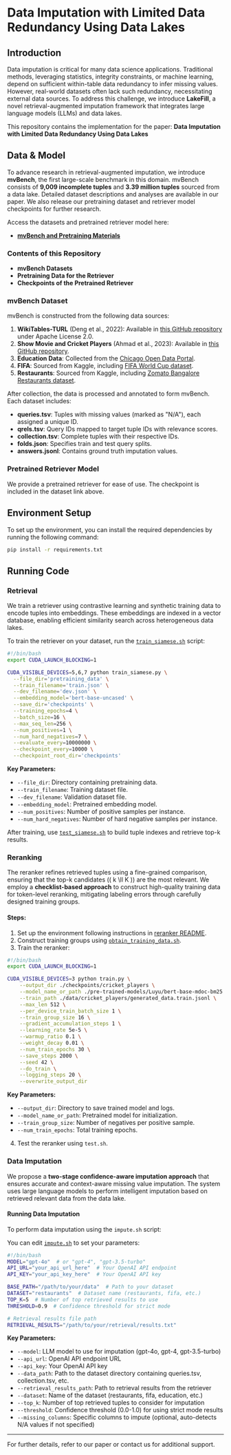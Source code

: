 
# Data Imputation with Limited Data Redundancy Using Data Lakes

## Introduction
Data imputation is critical for many data science applications. Traditional methods, leveraging statistics, integrity constraints, or machine learning, depend on sufficient within-table data redundancy to infer missing values. However, real-world datasets often lack such redundancy, necessitating external data sources. To address this challenge, we introduce **LakeFill**, a novel retrieval-augmented imputation framework that integrates large language models (LLMs) and data lakes.

This repository contains the implementation for the paper:
**Data Imputation with Limited Data Redundancy Using Data Lakes**

## Data & Model
To advance research in retrieval-augmented imputation, we introduce **mvBench**, the first large-scale benchmark in this domain. mvBench consists of **9,009 incomplete tuples** and **3.39 million tuples** sourced from a data lake. Detailed dataset descriptions and analyses are available in our paper. We also release our pretraining dataset and retriever model checkpoints for further research.

Access the datasets and pretrained retriever model here:
- [**mvBench and Pretraining Materials**](https://hkustgz-my.sharepoint.com/:f:/g/personal/cyang662_connect_hkust-gz_edu_cn/En4KpS23e6RGmYNAO_h-MVEBPA-tKEHkVzs8dZzxmu5iMw?e=PdZpm9)

### Contents of this Repository
- **mvBench Datasets**
- **Pretraining Data for the Retriever**
- **Checkpoints of the Pretrained Retriever**

### mvBench Dataset
mvBench is constructed from the following data sources:
1. **WikiTables-TURL** (Deng et al., 2022): Available in [this GitHub repository](https://github.com/sunlab-osu/TURL/tree/release_ongoing) under Apache License 2.0.
2. **Show Movie and Cricket Players** (Ahmad et al., 2023): Available in [this GitHub repository](https://github.com/qcri/RetClean).
3. **Education Data**: Collected from the [Chicago Open Data Portal](https://data.cityofchicago.org/).
4. **FIFA**: Sourced from Kaggle, including [FIFA World Cup dataset](https://www.kaggle.com/abecklas/fifa-world-cup).
5. **Restaurants**: Sourced from Kaggle, including [Zomato Bangalore Restaurants dataset](https://www.kaggle.com/datasets/himanshupoddar/zomato-bangalore-restaurants).


After collection, the data is processed and annotated to form mvBench. Each dataset includes:
- **queries.tsv**: Tuples with missing values (marked as "N/A"), each assigned a unique ID.
- **qrels.tsv**: Query IDs mapped to target tuple IDs with relevance scores.
- **collection.tsv**: Complete tuples with their respective IDs.
- **folds.json**: Specifies train and test query splits.
- **answers.jsonl**: Contains ground truth imputation values.

### Pretrained Retriever Model
We provide a pretrained retriever for ease of use. The checkpoint is included in the dataset link above.

## Environment Setup
To set up the environment, you can install the required dependencies by running the following command:
```bash
pip install -r requirements.txt
```

## Running Code
### Retrieval
We train a retriever using contrastive learning and synthetic training data to encode tuples into embeddings. These embeddings are indexed in a vector database, enabling efficient similarity search across heterogeneous data lakes.

To train the retriever on your dataset, run the [`train_siamese.sh`](./retriever/train_siamese.sh) script:

```bash
#!/bin/bash
export CUDA_LAUNCH_BLOCKING=1

CUDA_VISIBLE_DEVICES=5,6,7 python train_siamese.py \
  --file_dir='pretraining_data' \
  --train_filename='train.json' \
  --dev_filename='dev.json' \
  --embedding_model='bert-base-uncased' \
  --save_dir='checkpoints' \
  --training_epochs=4 \
  --batch_size=16 \
  --max_seq_len=256 \
  --num_positives=1 \
  --num_hard_negatives=7 \
  --evaluate_every=10000000 \
  --checkpoint_every=10000 \
  --checkpoint_root_dir='checkpoints'
```

**Key Parameters:**
- `--file_dir`: Directory containing pretraining data.
- `--train_filename`: Training dataset file.
- `--dev_filename`: Validation dataset file.
- `--embedding_model`: Pretrained embedding model.
- `--num_positives`: Number of positive samples per instance.
- `--num_hard_negatives`: Number of hard negative samples per instance.

After training, use [`test_siamese.sh`](./retriever/test_siamese.sh) to build tuple indexes and retrieve top-k results.

### Reranking
The reranker refines retrieved tuples using a fine-grained comparison, ensuring that the top-k candidates (\( k \ll K \)) are the most relevant. We employ a **checklist-based approach** to construct high-quality training data for token-level reranking, mitigating labeling errors through carefully designed training groups.

#### Steps:
1. Set up the environment following instructions in [reranker README](reranking/reranker/readme.md).
2. Construct training groups using [`obtain_training_data.sh`](reranking/annotation/obtain_training_data.sh).
3. Train the reranker:

```bash
#!/bin/bash
export CUDA_LAUNCH_BLOCKING=1

CUDA_VISIBLE_DEVICES=3 python train.py \
    --output_dir ./checkpoints/cricket_players \
    --model_name_or_path ./pre-trained-models/Luyu/bert-base-mdoc-bm25 \
    --train_path ./data/cricket_players/generated_data.train.jsonl \
    --max_len 512 \
    --per_device_train_batch_size 1 \
    --train_group_size 16 \
    --gradient_accumulation_steps 1 \
    --learning_rate 5e-5 \
    --warmup_ratio 0.1 \
    --weight_decay 0.01 \
    --num_train_epochs 30 \
    --save_steps 2000 \
    --seed 42 \
    --do_train \
    --logging_steps 20 \
    --overwrite_output_dir
```

**Key Parameters:**
- `--output_dir`: Directory to save trained model and logs.
- `--model_name_or_path`: Pretrained model for initialization.
- `--train_group_size`: Number of negatives per positive sample.
- `--num_train_epochs`: Total training epochs.

4. Test the reranker using `test.sh`.

### Data Imputation
We propose a **two-stage confidence-aware imputation approach** that ensures accurate and context-aware missing value imputation. The system uses large language models to perform intelligent imputation based on retrieved relevant data from the data lake.

#### Running Data Imputation
To perform data imputation using the `impute.sh` script:

You can edit [`impute.sh`](./imputation/impute.sh) to set your parameters:
```bash
#!/bin/bash
MODEL="gpt-4o"  # or "gpt-4", "gpt-3.5-turbo"
API_URL="your_api_url_here"  # Your OpenAI API endpoint
API_KEY="your_api_key_here"  # Your OpenAI API key

BASE_PATH="/path/to/your/data"  # Path to your dataset
DATASET="restaurants"  # Dataset name (restaurants, fifa, etc.)
TOP_K=5  # Number of top retrieved results to use
THRESHOLD=0.9  # Confidence threshold for strict mode

# Retrieval results file path
RETRIEVAL_RESULTS="/path/to/your/retrieval/results.txt"
```

**Key Parameters:**
- `--model`: LLM model to use for imputation (gpt-4o, gpt-4, gpt-3.5-turbo)
- `--api_url`: OpenAI API endpoint URL
- `--api_key`: Your OpenAI API key
- `--data_path`: Path to the dataset directory containing queries.tsv, collection.tsv, etc.
- `--retrieval_results_path`: Path to retrieval results from the retriever
- `--dataset`: Name of the dataset (restaurants, fifa, education, etc.)
- `--top_k`: Number of top retrieved tuples to consider for imputation
- `--threshold`: Confidence threshold (0.0-1.0) for using strict mode results
- `--missing_columns`: Specific columns to impute (optional, auto-detects N/A values if not specified)


---
For further details, refer to our paper or contact us for additional support.
